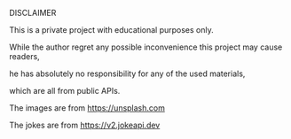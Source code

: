 DISCLAIMER

This is a private project with educational purposes only.

While the author regret any possible inconvenience this project may cause readers,

he has absolutely no responsibility for any of the used materials,

which are all from public APIs.

The images are from https://unsplash.com

The jokes are from https://v2.jokeapi.dev
